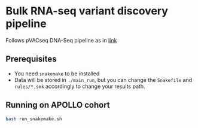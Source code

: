 # Bulk RNA-seq variant discovery pipeline
Follows pVACseq DNA-Seq pipeline as in [link](https://pvactools.readthedocs.io/en/latest/pvacseq.html)

## Prerequisites
- You need `snakemake` to be installed
- Data will be stored in `./main_run`, but you can change the `Snakefile` and `rules/*.smk` accordingly to change your results path.

## Running on APOLLO cohort
```bash
bash run_snakemake.sh
```
